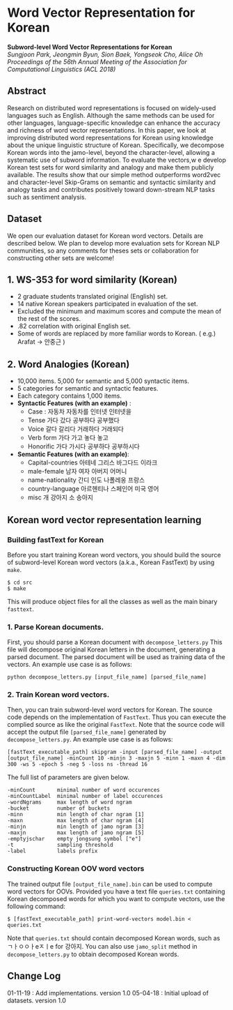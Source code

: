 # Word Vector Representation for Korean
**Subword-level Word Vector Representations for Korean**<br/>
*Sungjoon Park, Jeongmin Byun, Sion Baek, Yongseok Cho, Alice Oh*<br/>
*Proceedings of the 56th Annual Meeting of the Association for Computational Linguistics (ACL 2018)*<br/>

## Abstract
Research on distributed word representations is focused on widely-used languages such as English. Although the same methods can be used for other languages, language-specific knowledge can enhance the accuracy and richness of word vector representations. In this paper, we look at improving distributed word representations for Korean using knowledge about the unique linguistic structure of Korean. Specifically, we decompose Korean words into the jamo-level, beyond the character-level, allowing a systematic use of subword information. To evaluate the vectors,w e develop Korean test sets for word similarity and analogy and make them publicly available. The results show that our simple method outperforms word2vec and character-level Skip-Grams on semantic and syntactic similarity and analogy tasks and contributes positively toward down-stream NLP tasks such as sentiment analysis.


## Dataset
We open our evaluation dataset for Korean word vectors. Details are described below. We plan to develop more evaluation sets for Korean NLP communities, so any comments for theses sets or collaboration for constructing other sets are welcome!

## 1. WS-353 for word similarity (Korean)
+  2 graduate students translated original (English) set.
+ 14 native Korean speakers participated in evaluation of the set.
+ Excluded the minimum and maximum scores and compute the mean of the rest of the scores.
+ .82 correlation with original English set.
+ Some of words are replaced by more familiar words to Korean. ( e.g.) Arafat -> 안중근 )

## 2. Word Analogies (Korean)
+ 10,000 items. 5,000 for semantic and 5,000 syntactic items.
+ 5 categories for semantic and syntactic features.
+ Each category contains 1,000 items.
+ **Syntactic Features (with an example)** :
    + Case : 자동차 자동차를 인터넷 인터넷을
    + Tense  가다 갔다 공부하다 공부했다
    + Voice  갈다 갈리다 거래하다 거래되다
	+ Verb form  가다 가고 놓다 놓고
	+ Honorific  가다 가시다 공부하다 공부하시다
+	**Semantic Features (with an example)**:
	+ Capital-countries 아테네 그리스 바그다드 이라크
	+ male-female 남자 여자 아버지 어머니
	+ name-nationality 간디 인도 나폴레옹 프랑스
	+ country-language 아르헨티나 스페인어 미국 영어
	+ misc  개 강아지 소 송아지


## Korean word vector representation learning
### Building fastText for Korean
Before you start training Korean word vectors, you should build the source of subword-level Korean word vectors (a.k.a., Korean FastText) by using `make`.
```
$ cd src
$ make
```
This will produce object files for all the classes as well as the main binary `fasttext`.


### 1. Parse Korean documents.
First, you should parse a Korean document with `decompose_letters.py` This file will decompose original Korean letters in the document, generating a parsed document. The parsed document will be used as training data of the vectors. An example use case is as follows:
```
python decompose_letters.py [input_file_name] [parsed_file_name]
```


### 2. Train Korean word vectors.
Then, you can train subword-level word vectors for Korean. The source code depends on the implementation of `FastText`. Thus you can execute the complied source as like the original `FastText`. Note that the source code will accept the output file `[parsed_file_name]`  generated by `decompose_letters.py`. An example use case is as follows:
```
[fastText_executable_path] skipgram -input [parsed_file_name] -output [output_file_name] -minCount 10 -minjn 3 -maxjn 5 -minn 1 -maxn 4 -dim 300 -ws 5 -epoch 5 -neg 5 -loss ns -thread 16
```
The full list of parameters are given below.
```
-minCount 		minimal number of word occurences
-minCountLabel 	minimal number of label occurences
-wordNgrams 	max length of word ngram
-bucket 		number of buckets
-minn 			min length of char ngram [1]
-maxn 			max length of char ngram [4]
-minjn 			min length of jamo ngram [3]
-maxjn 			max length of jamo ngram [5]
-emptyjschar 	empty jongsung symbol ["e"]
-t  			sampling threshold
-label 			labels prefix
```

### Constructing Korean OOV word vectors
The trained output file `[output_file_name].bin` can be used to compute word vectors for OOVs. Provided you have a text file `queries.txt` containing Korean decomposed words for which you want to compute vectors, use the following command:
```
$ [fastText_executable_path] print-word-vectors model.bin < queries.txt
```
Note that  `queries.txt` should contain decomposed Korean words, such as ㄱㅏㅇㅇㅏeㅈㅣe for 강아지. You can also use `jamo_split` method in `decompose_letters.py` to obtain decomposed Korean words.

## Change Log
01-11-19 : Add implementations. version 1.0
05-04-18 : Initial upload of datasets. version 1.0
